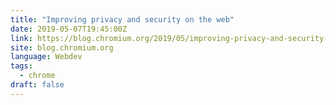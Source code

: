 ```yaml
---
title: "Improving privacy and security on the web"
date: 2019-05-07T19:45:00Z
link: https://blog.chromium.org/2019/05/improving-privacy-and-security-on-web.html?utm_medium=RSS&utm_source=news.12bit.vn
site: blog.chromium.org
language: Webdev
tags:
  - chrome
draft: false
---
```

